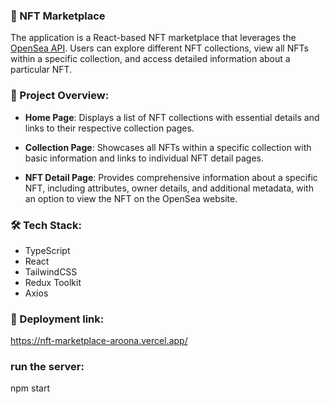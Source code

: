 ### 🚀 NFT Marketplace

The application is a React-based NFT marketplace that leverages the [OpenSea API](https://docs.opensea.io/reference/api-overview). Users can explore different NFT collections, view all NFTs within a specific collection, and access detailed information about a particular NFT.

### 📄 Project Overview:

- **Home Page**: Displays a list of NFT collections with essential details and links to their respective collection pages.

- **Collection Page**: Showcases all NFTs within a specific collection with basic information and links to individual NFT detail pages.

- **NFT Detail Page**: Provides comprehensive information about a specific NFT, including attributes, owner details, and additional metadata, with an option to view the NFT on the OpenSea website.

### 🛠 Tech Stack:

- TypeScript
- React
- TailwindCSS
- Redux Toolkit
- Axios

### 🔗 Deployment link:

https://nft-marketplace-aroona.vercel.app/

### run the server:

npm start
